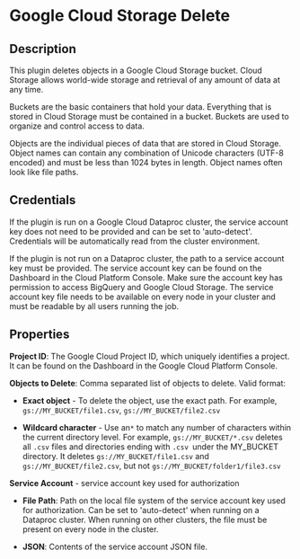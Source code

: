 # Google Cloud Storage Delete

Description
-----------
This plugin deletes objects in a Google Cloud Storage bucket.
Cloud Storage allows world-wide storage and retrieval of any amount of data at any time.

Buckets are the basic containers that hold your data.
Everything that is stored in Cloud Storage must be contained in a bucket.
Buckets are used to organize and control access to data.

Objects are the individual pieces of data that are stored in Cloud Storage.
Object names can contain any combination of Unicode characters (UTF-8 encoded) and must be less than 1024 bytes in length.
Object names often look like file paths.

Credentials
-----------
If the plugin is run on a Google Cloud Dataproc cluster, the service account key does not need to be
provided and can be set to 'auto-detect'.
Credentials will be automatically read from the cluster environment.

If the plugin is not run on a Dataproc cluster, the path to a service account key must be provided.
The service account key can be found on the Dashboard in the Cloud Platform Console.
Make sure the account key has permission to access BigQuery and Google Cloud Storage.
The service account key file needs to be available on every node in your cluster and
must be readable by all users running the job.

Properties
----------
**Project ID**: The Google Cloud Project ID, which uniquely identifies a project.
It can be found on the Dashboard in the Google Cloud Platform Console.

**Objects to Delete**: Comma separated list of objects to delete. Valid format:

* **Exact object** - To delete the object, use the exact path.
  For example, `gs://MY_BUCKET/file1.csv`, `gs://MY_BUCKET/file2.csv`

* **Wildcard character** - Use an`*` to match any number of characters within the current directory level.
  For example, `gs://MY_BUCKET/*.csv` deletes all `.csv` files and directories ending with `.csv `under the MY_BUCKET directory.
  It deletes `gs://MY_BUCKET/file1.csv` and `gs://MY_BUCKET/file2.csv`, but not `gs://MY_BUCKET/folder1/file3.csv`

**Service Account**  - service account key used for authorization

* **File Path**: Path on the local file system of the service account key used for
authorization. Can be set to 'auto-detect' when running on a Dataproc cluster.
When running on other clusters, the file must be present on every node in the cluster.

* **JSON**: Contents of the service account JSON file.
